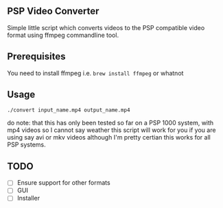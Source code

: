 ## PSP Video Converter

Simple little script which converts videos to the PSP compatible video format using ffmpeg commandline tool.

## Prerequisites

You need to install ffmpeg i.e. `brew install ffmpeg` or whatnot

## Usage

`./convert input_name.mp4 output_name.mp4` 

do note: that this has only been tested so far on a PSP 1000 system, with mp4
videos so I cannot say weather this script will work for you if you are using
say avi or mkv videos although I'm pretty certian this works for all PSP
systems.

## TODO

- [ ] Ensure support for other formats
- [ ] GUI
- [ ] Installer
